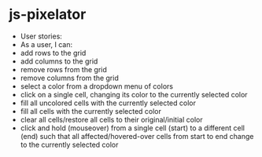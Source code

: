 # js-pixelator

* User stories:
* As a user, I can:
* add rows to the grid
* add columns to the grid
* remove rows from the grid
* remove columns from the grid
* select a color from a dropdown menu of colors
* click on a single cell, changing its color to the currently selected color
* fill all uncolored cells with the currently selected color
* fill all cells with the currently selected color
* clear all cells/restore all cells to their original/initial color
* click and hold (mouseover) from a single cell (start) to a different cell (end) such that all affected/hovered-over cells from start to end change to the currently selected color
